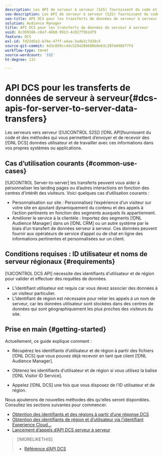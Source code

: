 ```yaml
---
description: Les API de serveur à serveur (S2S) fournissent du code et des méthodes qui vous permettent d’envoyer et de recevoir des données utilisateur DCS et de travailler avec ces informations dans vos propres systèmes ou applications.
seo-description: Les API de serveur à serveur (S2S) fournissent du code et des méthodes qui vous permettent d’envoyer et de recevoir des données utilisateur DCS et de travailler avec ces informations dans vos propres systèmes ou applications.
seo-title: API DCS pour les transferts de données de serveur à serveur
solution: Audience Manager
title: API DCS pour les transferts de données de serveur à serveur
uuid: 8c369166-c8a7-46b0-9913-4c027f5b1df9
feature: DCS
exl-id: fd23d5e2-b74e-47ff-a4aa-3a4b2c7d39c5
source-git-commit: 4d3c859cc4dc5294286680b0e63c287e0409f7fd
workflow-type: tm+mt
source-wordcount: '332'
ht-degree: 11%

---
```


# API DCS pour les transferts de données de serveur à serveur{#dcs-apis-for-server-to-server-data-transfers}

Les serveurs vers serveur ([!UICONTROL S2S]) [!DNL API]fournissent du code et des méthodes qui vous permettent d’envoyer et de recevoir des [!DNL DCS] données utilisateur et de travailler avec ces informations dans vos propres systèmes ou applications.

## Cas d’utilisation courants {#common-use-cases}

[!UICONTROL Server-to-server] les transferts peuvent vous aider à personnaliser les landing pages ou d’autres interactions en fonction des centres d’intérêt des visiteurs. Voici quelques cas d’utilisation courants :

* Personnalisation sur site : Personnalisez l’expérience d’un visiteur sur votre site en ajoutant dynamiquement du contenu et des appels à l’action pertinents en fonction des segments auxquels ils appartiennent.
* Améliorer le service à la clientèle : Importez des segments [!DNL Audience Manager] dans un [!DNL CRM] ou un autre système par le biais d’un transfert de données serveur à serveur. Ces données peuvent fournir aux opérateurs de service d’appel ou de chat en ligne des informations pertinentes et personnalisées sur un client.

## Conditions requises : ID utilisateur et noms de serveur régionaux {#requirements}

[!UICONTROL DCS API] nécessite des identifiants d’utilisateur et de région pour valider et effectuer des requêtes de données.

* L’identifiant utilisateur est requis car vous devez associer des données à un visiteur particulier.
* L’identifiant de région est nécessaire pour relier les appels à un nom de serveur, car les données utilisateur sont stockées dans des centres de données qui sont géographiquement les plus proches des visiteurs du site.

## Prise en main {#getting-started}

Actuellement, ce guide explique comment :

* Récupérez les identifiants d’utilisateur et de région à partir des fichiers [!DNL DCS] que vous pouvez déjà recevoir en tant que client [!DNL Audience Manager].

* Obtenez les identifiants d’utilisateur et de région si vous utilisez la balise [!DNL Visitor ID Service].
* Appelez [!DNL DCS] une fois que vous disposez de l’ID utilisateur et de région.

Nous ajouterons de nouvelles méthodes dès qu&#39;elles seront disponibles. Consultez les sections suivantes pour commencer.

* [Obtention des identifiants et des régions à partir d’une réponse DCS](dcs-aam-ids.md)
* [Obtention des identifiants de région et d’utilisateur via l’identifiant Experience Cloud...](dcs-mcid-ids.md)
* [Lancement d’appels d’API DCS serveur à serveur](dcs-s2s-calls.md)

>[!MORELIKETHIS]
>
>* [Référence d’API DCS ](../../../api/dcs-intro/dcs-api-reference/dcs-api-methods.md)

